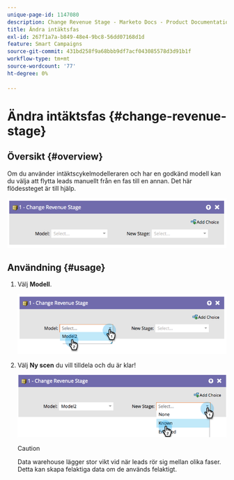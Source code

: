 ```yaml
---
unique-page-id: 1147080
description: Change Revenue Stage - Marketo Docs - Product Documentation
title: Ändra intäktsfas
exl-id: 267f1a7a-b849-48e4-9bc8-56dd07168d1d
feature: Smart Campaigns
source-git-commit: 431bd258f9a68bbb9df7acf043085578d3d91b1f
workflow-type: tm+mt
source-wordcount: '77'
ht-degree: 0%

---
```


# Ändra intäktsfas {#change-revenue-stage}

## Översikt {#overview}

Om du använder intäktscykelmodelleraren och har en godkänd modell kan du välja att flytta leads manuellt från en fas till en annan. Det här flödessteget är till hjälp.

![](assets/image2014-9-22-17-3a4-3a59.png)

## Användning {#usage}

1. Välj **Modell**.

   ![](assets/image2014-9-22-17-3a5-3a4.png)

1. Välj **Ny scen** du vill tilldela och du är klar!

   ![](assets/image2014-9-22-17-5-8.png)

   >[!CAUTION]
   >
   >Data warehouse lägger stor vikt vid när leads rör sig mellan olika faser. Detta kan skapa felaktiga data om de används felaktigt.
